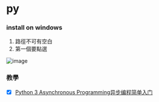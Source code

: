 # py

### install on windows
1. 路徑不可有空白
2. 第一個要點選

![image](https://user-images.githubusercontent.com/11582103/180693559-2ae98a61-c6f3-4ff3-a4da-06b941938820.png)

### 教學
* [x] [Python 3 Asynchronous Programming异步编程简单入门](https://www.udemy.com/course/python-3-asynchronous-programming/)
